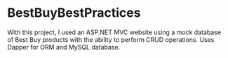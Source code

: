 # BestBuyBestPractices
With this project, I used an ASP.NET MVC website using a mock database of Best Buy products with the ability to perform CRUD operations. 
Uses Dapper for ORM and MySQL database. 
